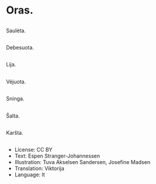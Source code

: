 # Oras.

##
Saulėta.

##
Debesuota.

##
Lija.

##
Vėjuota.

##
Sninga.

##
Šalta.

##
Karšta.

##
* License: CC BY
* Text: Espen Stranger-Johannessen
* Illustration: Tuva Akselsen Sandersen, Josefine Madsen
* Translation: Viktorija
* Language: lt

